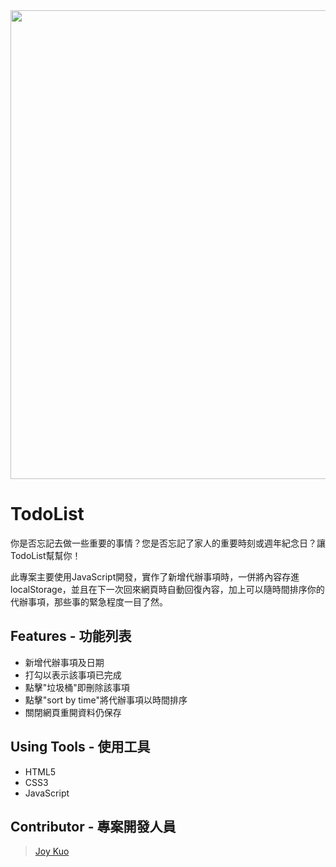 <img src="https://i.imgur.com/9GRwLAv.jpg" width="750">

# TodoList
你是否忘記去做一些重要的事情？您是否忘記了家人的重要時刻或週年紀念日？讓TodoList幫幫你！

此專案主要使用JavaScript開發，實作了新增代辦事項時，一併將內容存進localStorage，並且在下一次回來網頁時自動回復內容，加上可以隨時間排序你的代辦事項，那些事的緊急程度一目了然。

## Features - 功能列表
* 新增代辦事項及日期
* 打勾以表示該事項已完成
* 點擊"垃圾桶"即刪除該事項
* 點擊"sort by time"將代辦事項以時間排序
* 關閉網頁重開資料仍保存

## Using Tools - 使用工具
* HTML5
* CSS3
* JavaScript

## Contributor - 專案開發人員
> [Joy Kuo](https://github.com/KuoJoy)
